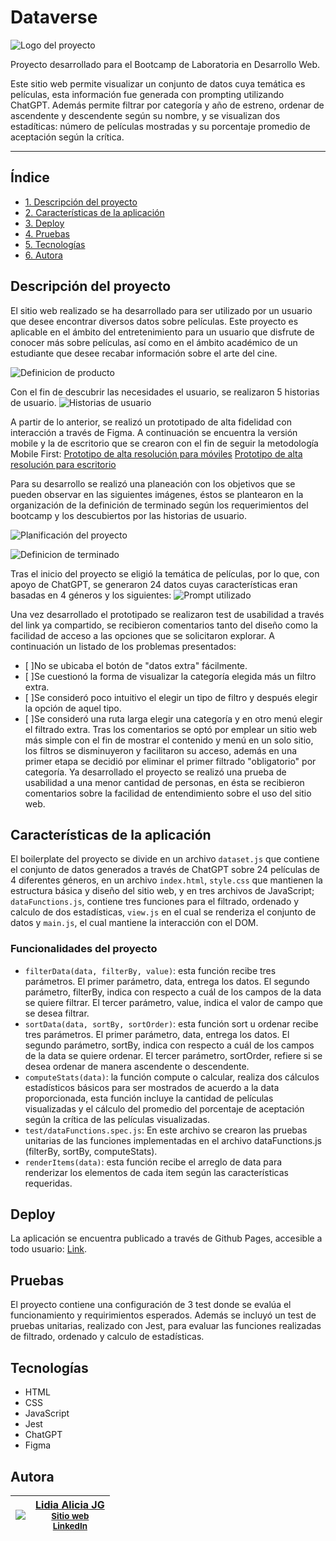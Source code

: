 # Dataverse
![Logo del proyecto](https://github.com/LidiaAliciaJG/Laboratoria-dataverse/blob/c847600f51222a6e4c4ff75f9e125a845056eab8/src/imagenes/LogoConNombre.png)

Proyecto desarrollado para el Bootcamp de Laboratoria en Desarrollo Web.

Este sitio web permite visualizar un conjunto de datos cuya temática es películas, esta información fue generada con prompting utilizando ChatGPT. Además permite filtrar por categoría y año de estreno, ordenar de ascendente y descendente según su nombre, y se visualizan dos estadíticas: número de películas mostradas y su porcentaje promedio de aceptación según la crítica. 

***

## Índice

* [1. Descripción del proyecto](#descripción-del-proyecto)
* [2. Características de la aplicación](#características-de-la-aplicación)
* [3. Deploy](#deploy)
* [4. Pruebas](#pruebas)
* [5. Tecnologías](#tecnologías)
* [6. Autora](#autora)

## Descripción del proyecto
El sitio web realizado se ha desarrollado para ser utilizado por un usuario que desee encontrar diversos datos sobre películas. Este proyecto es aplicable en el ámbito del entretenimiento para un usuario que disfrute de conocer más sobre películas, así como en el ámbito académico de un estudiante que desee recabar información sobre el arte del cine.

![Definicion de producto](https://github.com/LidiaAliciaJG/Laboratoria-dataverse/blob/5559e14614f99dea2a75926fa49f1223a883f35b/src/imagenes/definicionproducto.png)

Con el fin de descubrir las necesidades el usuario, se realizaron 5 historias de usuario.
![Historias de usuario](https://github.com/LidiaAliciaJG/Laboratoria-dataverse/blob/5559e14614f99dea2a75926fa49f1223a883f35b/src/imagenes/historiasdeusuario.png)

A partir de lo anterior, se realizó un prototipado de alta fidelidad con interacción a través de Figma. A continuación se encuentra la versión mobile y la de escritorio que se crearon con el fin de seguir la metodología Mobile First:
[Prototipo de alta resolución para móviles](https://www.figma.com/proto/wEhsKfwlfUiGR9cFomYMqY/Dataverse-Project?type=design&node-id=393-361&t=OfUPieCaUroi7FCw-1&scaling=scale-down&page-id=393%3A23&starting-point-node-id=393%3A361&mode=design)
[Prototipo de alta resolución para escritorio](https://www.figma.com/proto/wEhsKfwlfUiGR9cFomYMqY/Dataverse-Project?type=design&node-id=237-144&t=Z1IuBdZn4yvCWZkQ-1&scaling=scale-down&page-id=4%3A23&starting-point-node-id=237%3A144&mode=design)

Para su desarrollo se realizó una planeación con los objetivos que se pueden observar en las siguientes imágenes, éstos se plantearon en la organización de la definición de terminado según los requerimientos del bootcamp y los descubiertos por las historias de usuario.

![Planificación del proyecto](https://github.com/LidiaAliciaJG/Laboratoria-dataverse/blob/5559e14614f99dea2a75926fa49f1223a883f35b/src/imagenes/planeacion.png)

![Definicion de terminado](https://github.com/LidiaAliciaJG/Laboratoria-dataverse/blob/5559e14614f99dea2a75926fa49f1223a883f35b/src/imagenes/definicionterminado.png)

Tras el inicio del proyecto se eligió la temática de películas, por lo que, con apoyo de ChatGPT, se generaron 24 datos cuyas características eran basadas en 4 géneros y los siguientes:
![Prompt utilizado](https://github.com/LidiaAliciaJG/Laboratoria-dataverse/blob/5559e14614f99dea2a75926fa49f1223a883f35b/src/imagenes/Laboratoria%20Prototipos.gif)

Una vez desarrollado el prototipado se realizaron test de usabilidad a través del link ya compartido, se recibieron comentarios tanto del diseño como la facilidad de acceso a las opciones que se solicitaron explorar. A continuación un listado de los problemas presentados:
- [ ]No se ubicaba el botón de "datos extra" fácilmente.
- [ ]Se cuestionó la forma de visualizar la categoría elegida más un filtro extra.
- [ ]Se consideró poco intuitivo el elegir un tipo de filtro y después elegir la opción de aquel tipo.
- [ ]Se consideró una ruta larga elegir una categoría y en otro menú elegir el filtrado extra.
Tras los comentarios se optó por emplear un sitio web más simple con el fin de mostrar el contenido y menú en un solo sitio, los filtros se disminuyeron y facilitaron su acceso, además en una primer etapa se decidió por eliminar el primer filtrado "obligatorio" por categoría. Ya desarrollado el proyecto se realizó una prueba de usabilidad a una menor cantidad de personas, en ésta se recibieron comentarios sobre la facilidad de entendimiento sobre el uso del sitio web.

## Características de la aplicación
El boilerplate del proyecto se divide en un archivo `dataset.js` que contiene el conjunto de datos generados a través de ChatGPT sobre 24 películas de 4 diferentes géneros, en un archivo `index.html`, `style.css` que mantienen la estructura básica y diseño del sitio web, y en tres archivos de JavaScript; `dataFunctions.js`, contiene tres funciones para el filtrado, ordenado y calculo de dos estadísticas, `view.js` en el cual se renderiza el conjunto de datos y `main.js`, el cual mantiene la interacción con el DOM.

### Funcionalidades del proyecto
- `filterData(data, filterBy, value)`: esta función recibe tres parámetros. El primer parámetro, data, entrega los datos. El segundo parámetro, filterBy, indica con respecto a cuál de los campos de la data se quiere filtrar. El tercer parámetro, value, indica el valor de campo que se desea filtrar.
- `sortData(data, sortBy, sortOrder)`: esta función sort u ordenar recibe tres parámetros. El primer parámetro, data, entrega los datos. El segundo parámetro, sortBy, indica con respecto a cuál de los campos de la data se quiere ordenar. El tercer parámetro, sortOrder, refiere si se desea ordenar de manera ascendente o descendente.
- `computeStats(data)`: la función compute o calcular, realiza dos cálculos estadísticos básicos para ser mostrados de acuerdo a la data proporcionada, esta función incluye la cantidad de películas visualizadas y el cálculo del promedio del porcentaje de aceptación según la crítica de las películas visualizadas.
- `test/dataFunctions.spec.js`: En este archivo se crearon las pruebas unitarias de las funciones implementadas en el archivo dataFunctions.js (filterBy, sortBy, computeStats).
-  `renderItems(data)`: esta función recibe el arreglo de data para renderizar los elementos de cada item según las características requeridas.

## Deploy
La aplicación se encuentra publicado a través de Github Pages, accesible a todo usuario: [Link](https://lidiaaliciajg.github.io/Laboratoria-dataverse/src/index.html).

## Pruebas
El proyecto contiene una configuración de 3 test donde se evalúa el funcionamiento y requirimientos esperados. Además se incluyó un test de pruebas unitarias, realizado con Jest, para evaluar las funciones realizadas de filtrado, ordenado y calculo de estadísticas.

## Tecnologías
* HTML
* CSS
* JavaScript
* Jest
* ChatGPT
* Figma

## Autora

| [<img src="https://github.com/LidiaAliciaJG.png?size=139">](https://github.com/LidiaAliciaJG) | [Lidia Alicia JG](https://github.com/LidiaAliciaJG) <br> <sub>[Sitio web](https://lidiaaliciajg.github.io/)</sub> <br> <sub>[LinkedIn](https://www.linkedin.com/in/lidiaaliciajg/)</sub> |
| :---: | :---: |
